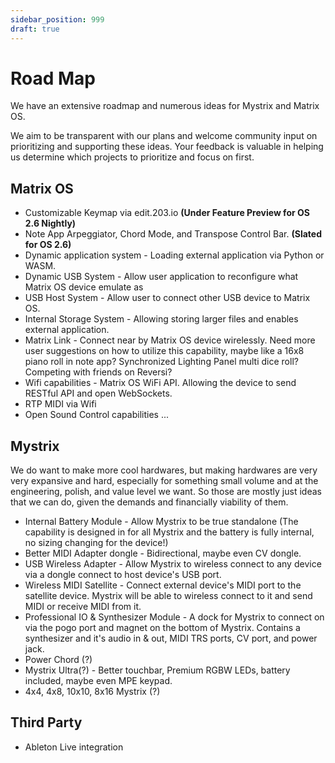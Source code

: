```yaml
---
sidebar_position: 999
draft: true
---
```


# Road Map

We have an extensive roadmap and numerous ideas for Mystrix and Matrix OS.

We aim to be transparent with our plans and welcome community input on prioritizing and supporting these ideas. Your feedback is valuable in helping us determine which projects to prioritize and focus on first.

## Matrix OS

- Customizable Keymap via edit.203.io **(Under Feature Preview for OS 2.6 Nightly)**
- Note App Arpeggiator, Chord Mode, and Transpose Control Bar. **(Slated for OS 2.6)**
- Dynamic application system - Loading external application via Python or WASM.
- Dynamic USB System - Allow user application to reconfigure what Matrix OS device emulate as
- USB Host System - Allow user to connect other USB device to Matrix OS.
- Internal Storage System - Allowing storing larger files and enables external application.
- Matrix Link - Connect near by Matrix OS device wirelessly. Need more user suggestions on how to utilize this capability, maybe like a 16x8 piano roll in note app? Synchronized Lighting Panel multi dice roll? Competing with friends on Reversi?
- Wifi capabilities - Matrix OS WiFi API. Allowing the device to send RESTful API and open WebSockets.
- RTP MIDI via Wifi
- Open Sound Control capabilities
  ...

## Mystrix

We do want to make more cool hardwares, but making hardwares are very very expansive and hard, especially for something small volume and at the engineering, polish, and value level we want. So those are mostly just ideas that we can do, given the demands and financially viability of them.

- Internal Battery Module - Allow Mystrix to be true standalone (The capability is designed in for all Mystrix and the battery is fully internal, no sizing changing for the device!)
- Better MIDI Adapter dongle - Bidirectional, maybe even CV dongle.
- USB Wireless Adapter - Allow Mystrix to wireless connect to any device via a dongle connect to host device's USB port.
- Wireless MIDI Satellite - Connect external device's MIDI port to the satellite device. Mystrix will be able to wireless connect to it and send MIDI or receive MIDI from it.
- Professional IO & Synthesizer Module - A dock for Mystrix to connect on via the pogo port and magnet on the bottom of Mystrix. Contains a synthesizer and it's audio in & out, MIDI TRS ports, CV port, and power jack.
- Power Chord (?)
- Mystrix Ultra(?) - Better touchbar, Premium RGBW LEDs, battery included, maybe even MPE keypad.
- 4x4, 4x8, 10x10, 8x16 Mystrix (?)

## Third Party

- Ableton Live integration

